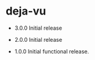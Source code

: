 deja-vu
=======
* 3.0.0 Initial release

* 2.0.0 Initial release


* 1.0.0 Initial functional release.
